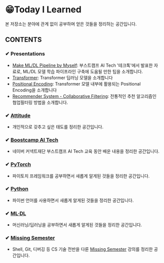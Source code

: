 # 😁Today I Learned
본 저장소는 분야에 관계 없이 공부하며 얻은 것들을 정리하는 공간입니다.

## CONTENTS

### ✔ Presentations
- [Make ML/DL Pipeline by Myself](https://github.com/iloveslowfood/today-I-learned/blob/main/boostcamp_ai/etc/%5BPT%5D%20TechTalk_ML%20Pipeline%20by%20Myself.pdf): 부스트캠프 AI Tech '테크톡'에서 발표한 자료로, ML/DL 모델 학습 파이프라인 구축에 도움될 만한 팁을 소개합니다.
- [Transformer](https://github.com/iloveslowfood/iloveTIL/blob/main/boostcamp_ai/etc/%5BPT%5D%20Transformer.pdf): Transformer 딥러닝 모델을 소개합니다
- [Positional Encoding](https://github.com/iloveslowfood/iloveTIL/blob/main/boostcamp_ai/etc/%5BPT%5D%20Sinusoidal%20Positional%20Encoding.pdf): Transformer 모델 내부에 활용되는 Positional Encoding을 소개합니다
- [Recommender System - Collaborative Filtering](https://github.com/iloveslowfood/iloveTIL/blob/main/boostcamp_ai/etc/%5BPT%5D%20Recommender%20System%20-%20Collaborative%20Filtering.pdf): 전통적인 추천 알고리즘인 협업필터링 방법을 소개합니다.

### ✔ [Attitude](https://github.com/iloveslowfood/iloveTIL/blob/main/Attitude.md)
- 개인적으로 갖추고 싶은 태도를 정리한 공간입니다.

### ✔ [Boostcamp AI Tech](https://github.com/iloveslowfood/iloveTIL/tree/main/boostcamp_ai)

- 네이버 커넥트재단 부스트캠프 AI Tech 교육 동안 배운 내용을 정리한 공간입니다.

### ✔ [PyTorch](https://github.com/iloveslowfood/iloveTIL/tree/main/pytorch)

- 파이토치 프레임워크를 공부하면서 새롭게 알게된 것들을 정리한 공간입니다.

### ✔ [Python](https://github.com/iloveslowfood/iloveTIL/blob/main/Python.md)
- 파이썬 언어를 사용하면서 새롭게 알게된 것들을 정리한 공간입니다.

### ✔ [ML·DL](https://github.com/iloveslowfood/iloveTIL/blob/main/ML%C2%B7DL.md)
- 머신러닝/딥러닝을 공부하면서 새롭게 알게된 것들을 정리한 공간입니다.

### ✔ [Missing Semester](https://github.com/iloveslowfood/iloveTIL/tree/main/missingsemester_cambridge)

- Shell, Git, 디버깅 등 CS 기술 전반을 다룬 [Missing Semester](https://www.youtube.com/c/MissingSemester/videos) 강의를 정리한 공간입니다.
  
